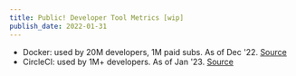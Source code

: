 ```yaml
---
title: Public! Developer Tool Metrics [wip]
publish_date: 2022-01-31
---
```


- Docker: used by 20M developers, 1M paid subs. As of Dec '22. [Source](https://www.linkedin.com/posts/asethi_docker-the-phoenix-saga-activity-7003572185839677440-eUk3/)
- CircleCI: used by 1M+ developers. As of Jan '23. [Source](https://circleci.com/)
